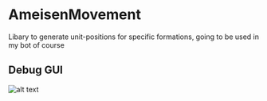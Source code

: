 # AmeisenMovement
Libary to generate unit-positions for specific formations, going to be used in my bot of course

## Debug GUI

![alt text](https://github.com/Jnnshschl/AmeisenMovement/blob/master/images/gui.PNG?raw=true "Debug GUI")
